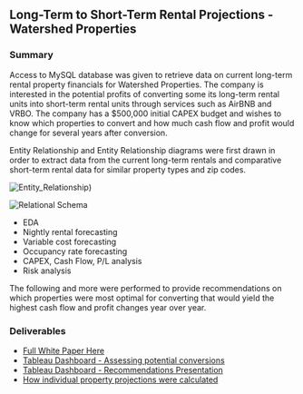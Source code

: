 ## Long-Term to Short-Term Rental Projections - Watershed Properties

### Summary
Access to MySQL database was given to retrieve data on current long-term rental property financials for Watershed Properties. The company is interested in the potential profits of converting some its long-term rental units into short-term rental units through services such as AirBNB and VRBO. The company has a $500,000 initial CAPEX budget and wishes to know which properties to convert and how much cash flow and profit would change for several years after conversion.

Entity Relationship and Entity Relationship diagrams were first drawn in order to extract data from the current long-term rentals and comparative short-term rental data for similar property types and zip codes.

![Entity_Relationship](https://raw.githubusercontent.com/modest-melody/WatershedProperties/main/Watershed%20Properties%20Analysis/SQL%20Diagrams/Rental_Entity_Relationship_Diagram.png))

![Relational Schema](https://raw.githubusercontent.com/modest-melody/Watershed-Properties/main/Watershed%20Properties%20Analysis/SQL%20Diagrams/Rental_Relational_Schema.png)

* EDA
* Nightly rental forecasting
* Variable cost forecasting
* Occupancy rate forecasting
* CAPEX, Cash Flow, P/L analysis
* Risk analysis

The following and more were performed to provide recommendations on which properties were most optimal for converting that would yield the highest cash flow and profit changes year over year.

### Deliverables

* [Full White Paper Here](Final_White_Paper.pdf)
* [Tableau Dashboard - Assessing potential conversions](https://public.tableau.com/app/profile/michael.mcgee3545/viz/WatershedPropertiesDashboard_17098203602400/Dashboard2)
* [Tableau Dashboard - Recommendations Presentation](https://public.tableau.com/app/profile/michael.mcgee3545/viz/WatershedPropertiesPresentation/Presentation)
* [How individual property projections were calculated](https://github.com/modest-melody/Watershed-Properties/tree/main/Watershed%20Properties%20Analysis/Single%20Property%20Financials)



